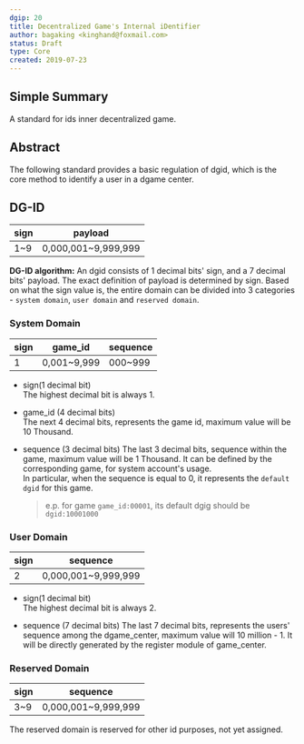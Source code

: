 ```yaml
---
dgip: 20
title: Decentralized Game's Internal iDentifier
author: bagaking <kinghand@foxmail.com>
status: Draft
type: Core
created: 2019-07-23
---
```


## Simple Summary

A standard for ids inner decentralized game.

## Abstract

The following standard provides a basic regulation of dgid, which is the core method to identify a user in a dgame center.

## DG-ID

|sign|payload|
|--|--|
|1~9|0,000,001~9,999,999|

**DG-ID algorithm:** An dgid consists of 1 decimal bits' sign, and a 7 decimal bits' payload. The exact definition of payload is determined by sign. Based on what the sign value is, the entire domain can be divided into 3 categories - `system domain`, `user domain` and `reserved domain`.

### System Domain

|sign|game_id|sequence|
|--|--|--|
|1|0,001~9,999|000~999|

- sign(1 decimal bit)  
The highest decimal bit is always 1.

- game_id (4 decimal bits)  
The next 4 decimal bits, represents the game id, maximum value will be 10 Thousand.

- sequence (3 decimal bits)
The last 3 decimal bits, sequence within the game, maximum value will be 1 Thousand. It can be defined by the corresponding game, for system account's usage.  
In particular, when the sequence is equal to 0, it represents the `default dgid` for this game.  
  > e.p. for game `game_id:00001`, its default dgig should be `dgid:10001000`

### User Domain

|sign|sequence|
|--|--|
|2|0,000,001~9,999,999|

- sign(1 decimal bit)  
The highest decimal bit is always 2.

- sequence (7 decimal bits)
The last 7 decimal bits, represents the users' sequence among the dgame_center, maximum value will 10 million - 1. It will be directly generated by the register module of game_center.  

### Reserved Domain

|sign|sequence|
|--|--|
|3~9|0,000,001~9,999,999|

The reserved domain is reserved for other id purposes, not yet assigned.
